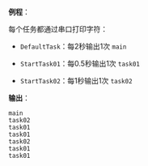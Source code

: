 **例程**：

 每个任务都通过串口打印字符：

- `DefaultTask`：每2秒输出1次 `main`

- `StartTask01`：每0.5秒输出1次 `task01`

- ``StartTask02``：每1秒输出1次 `task02`

**输出**：

```
main
task02
task01
task01
task02
task01
task01
```

